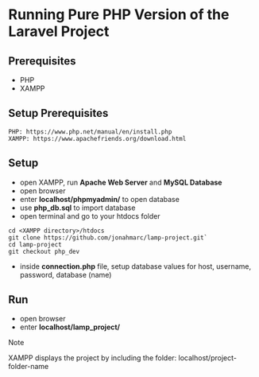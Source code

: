 # Running Pure PHP Version of the Laravel Project

## Prerequisites
- PHP
- XAMPP

## Setup Prerequisites
```
PHP: https://www.php.net/manual/en/install.php
XAMPP: https://www.apachefriends.org/download.html
```
## Setup
- open XAMPP, run **Apache Web Server** and **MySQL Database**
- open browser
- enter **localhost/phpmyadmin/** to open database
- use **php_db.sql** to import database
- open terminal and go to your htdocs folder
```
cd <XAMPP directory>/htdocs
git clone https://github.com/jonahmarc/lamp-project.git`
cd lamp-project
git checkout php_dev
```
- inside **connection.php** file, setup database values for host, username, password, database (name)
## Run
- open browser
- enter **localhost/lamp_project/**

> [!NOTE]
> XAMPP displays the project by including the folder: localhost/project-folder-name